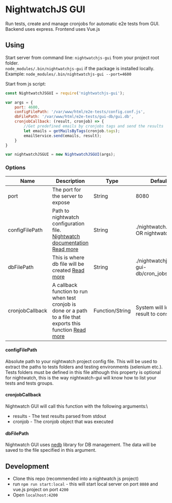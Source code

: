 # NightwatchJS GUI

Run tests, create and manage cronjobs for automatic e2e tests from GUI.
Backend uses express.
Frontend uses Vue.js

## Using

Start server from command line: `nightwatchjs-gui` from your project root folder.\
`node_modules/.bin/nightwatchjs-gui` if the package is installed locally.\
Example:
`node_modules/.bin/nightwatchjs-gui --port=4600`

Start from js script: 
```javascript
const NightwatchJSGUI = require('nightwatchjs-gui');

var args = {
    port: 4600,
    configFilePath: '/var/www/html/e2e-tests/config.conf.js',
    dbFilePath: '/var/www/html/e2e-tests/gui-db/gui.db',
    cronjobCallback: (result, cronjob) => {
        //Get predefined emails by cronjobs tags and send the results
        let emails = getMailsByTags(cronjob.tags);
        emailService.send(emails, result);
    }
}

var nightwatchJSGUI = new NightwatchJSGUI(args);
```

### Options
**Name**|**Description**|**Type**|**Default**
-----|-----|-----|-----
port|The port for the server to expose|String|8080
configFilePath|Path to nightwatch configuration file. [Nightwatch documentation](https://nightwatchjs.org/gettingstarted/configuration/) [Read more](#configFilePath)|String|./nightwatch.conf.js OR nightwatch.json
dbFilePath|This is where db file will be created [Read more](#dbFilePath)|String|./nightwatchjs-gui-db/cron\_jobs.db
cronjobCallback|A callback function to run when test cronjob is done or a path to a file that exports this function [Read more](#cronjobCallback)|Function/String|System will log the result to console

#### <a name="configFilePath"></a>configFilePath
Absolute path to your nightwatch project config file. This will be used to extract the paths to tests folders and testing environments (selenium etc.). Tests folders must be defined in this file although this property is optional for nightwatch, this is the way nightwatch-gui will know how to list your tests and tests groups.

#### <a name="cronjobCallback"></a>cronjobCallback
Nightwatch GUI will call this function with the following arguments:\
* results - The test results parsed from stdout
* cronjob - The cronjob object that was executed

#### <a name="dbFilePath"></a>dbFilePath
Nightwatch GUI uses [nedb](https://www.npmjs.com/package/nedb) library for DB management. The data will be saved to the file specified in this argument.

## Development
* Clone this repo (recommended into a nightwatch js project)
* run `npm run start:local` - this will start local server on port `8080` and vue.js project on port `4200`
* Open `localhost:4200`
